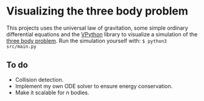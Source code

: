 # Visualizing the three body problem
This projects uses the universal law of gravitation, some simple ordinary differential equations and the [VPython](https://vpython.org/) library to visualize a simulation of the [three body problem](https://en.wikipedia.org/wiki/Three-body_problem). Run the simulation yourself with: `$ python3 src/main.py`

## To do
* Collision detection.
* Implement my own ODE solver to ensure energy conservation.
* Make it scalable for $n$ bodies.